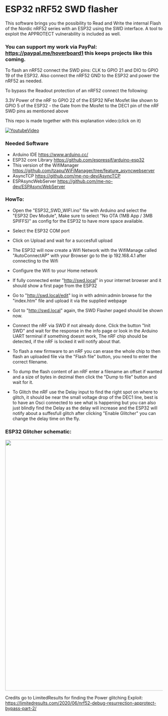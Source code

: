 # ESP32 nRF52 SWD flasher
This software brings you the possibility to Read and Write the internal Flash of the Nordic nRF52 series with an ESP32 using the SWD interface.
A tool to exploit the APPROTECT vulnerability is included as well.

### You can support my work via PayPal: https://paypal.me/hoverboard1 this keeps projects like this coming.

To flash an nRF52 connect the SWD pins: CLK to GPIO 21 and DIO to GPIO 19 of the ESP32. Also connect the nRF52 GND to the ESP32 and power the nRF52 as needed.

To bypass the Readout protection of an nRF52 connect the following:

3.3V Power of the nRF to GPIO 22 of the ESP32
NFet Mosfet like shown to GPIO 5 of the ESP32 - the Gate from the Mosfet to the DEC1 pin of the nRF
SWD pins as mentioned above


This repo is made together with this explanation video:(click on it)

[![YoutubeVideo](https://img.youtube.com/vi/Iu6RoXRZxOk/0.jpg)](https://www.youtube.com/watch?v=Iu6RoXRZxOk)


### Needed Software

- Arduino IDE https://www.arduino.cc/
- ESP32 core Library https://github.com/espressif/arduino-esp32
- This version of the WifiManager https://github.com/tzapu/WiFiManager/tree/feature_asyncwebserver
- AsyncTCP https://github.com/me-no-dev/AsyncTCP
- ESPAsyncWebServer https://github.com/me-no-dev/ESPAsyncWebServer


### HowTo:

- Open the "ESP32_SWD_WIFI.ino" file with Arduino and select the "ESP32 Dev Module", Make sure to select "No OTA (1MB App / 3MB SPIFFS)" as config for the ESP32 to have more space available.
- Select the ESP32 COM port
- Click on Upload and wait for a succesfull upload
- The ESP32 will now create a Wifi Network with the WifiManage called "AutoConnectAP" with your Browser go to the ip 192.168.4.1 after connecting to the Wifi
- Configure the Wifi to your Home network
- If fully connected enter "http://swd.local" in your internet browser and it should show a first page from the ESP32
- Go to "http://swd.local/edit" log in with admin:admin browse for the "index.htm" file and upload it via the supplied webpage
- Got to "http://swd.local" again, the SWD Flasher paged should be shown now.
- Connect the nRF via SWD if not already done. Click the button "Init SWD" and wait for the response in the info page or look in the Arduino UART terminal if something doesnt work, The nRF chip should be detected, if the nRF is locked it will notify about that.

- To flash a new firmware to an nRF you can erase the whole chip to then flash an uploaded file via the "Flash file" button, you need to enter the correct filename.
- To dump the flash content of an nRF enter a filename an offset if wanted and a size of bytes in dezimal then click the "Dump to file" button and wait for it.
- To Glitch the nRF use the Delay input to find the right spot on where to glitch, it should be near the small voltage drop of the DEC1 line, best is to have an Osci connected to see what is happening but you can also just blindly find the Delay as the delay will increase and the ESP32 will notify about a suffesfull glitch after clicking "Enable Glitcher" you can change the delay time on the fly.

### ESP32 Glitcher schematic:

<img width="800" alt="" src="https://github.com/atc1441/ESP32_nRF52_SWD/blob/main/ESP32_nRF_glitcher_schematic.jpg">



Credits go to LimitedResults for finding the Power glitching Exploit: https://limitedresults.com/2020/06/nrf52-debug-resurrection-approtect-bypass-part-2/
